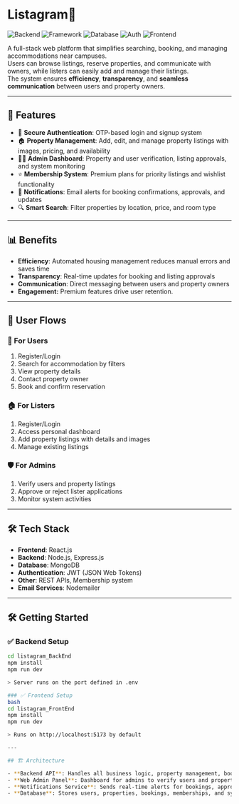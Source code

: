 # Listagram🏡

![Backend](https://img.shields.io/badge/Backend-Node.js-43853D?style=flat)
![Framework](https://img.shields.io/badge/Framework-Express-000000?style=flat)
![Database](https://img.shields.io/badge/Database-MongoDB-47A248?style=flat)
![Auth](https://img.shields.io/badge/Auth-JWT-orange?style=flat)
![Frontend](https://img.shields.io/badge/Frontend-React%20-61DAFB?style=flat)

A full-stack web platform that simplifies searching, booking, and managing accommodations near campuses.  
Users can browse listings, reserve properties, and communicate with owners, while listers can easily add and manage their listings.  
The system ensures **efficiency**, **transparency**, and **seamless communication** between users and property owners.  

---

## 🚀 Features

- 🔐 **Secure Authentication**: OTP-based login and signup system  
- 🏠 **Property Management**: Add, edit, and manage property listings with images, pricing, and availability  
- 👨‍💼 **Admin Dashboard**: Property and user verification, listing approvals, and system monitoring  
- ⭐ **Membership System**: Premium plans for priority listings and wishlist functionality  
- 📩 **Notifications**: Email alerts for booking confirmations, approvals, and updates  
- 🔍 **Smart Search**: Filter properties by location, price, and room type  

---

## 📊 Benefits

- **Efficiency**: Automated housing management reduces manual errors and saves time  
- **Transparency**: Real-time updates for booking and listing approvals  
- **Communication**: Direct messaging between users and property owners  
- **Engagement:** Premium features drive user retention.

---

## 🔄 User Flows

### 👤 For Users
1. Register/Login  
2. Search for accommodation by filters  
3. View property details  
4. Contact property owner  
5. Book and confirm reservation  

### 🏠 For Listers
1. Register/Login  
2. Access personal dashboard  
3. Add property listings with details and images  
4. Manage existing listings  

### 🛡️ For Admins
1. Verify users and property listings  
2. Approve or reject lister applications  
3. Monitor system activities  

---

## 🛠️ Tech Stack

- **Frontend**: React.js  
- **Backend**: Node.js, Express.js  
- **Database**: MongoDB  
- **Authentication**: JWT (JSON Web Tokens)  
- **Other**: REST APIs, Membership system
- **Email Services**: Nodemailer 

---

 ## 🛠 Getting Started

### ✅ Backend Setup
```bash
cd listagram_BackEnd
npm install
npm run dev

> Server runs on the port defined in .env

### ✅ Frontend Setup
bash
cd listagram_FrontEnd
npm install
npm run dev

> Runs on http://localhost:5173 by default

---

## 🏗 Architecture

- **Backend API**: Handles all business logic, property management, bookings, notifications, and membership plans.  
- **Web Admin Panel**: Dashboard for admins to verify users and properties, approve/reject listings, and monitor system activities.  
- **Notifications Service**: Sends real-time alerts for bookings, approvals, and updates.  
- **Database**: Stores users, properties, bookings, memberships, and system logs securely.  

